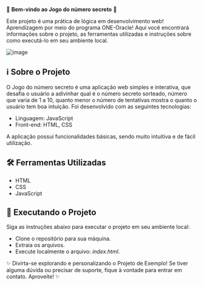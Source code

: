 🎉 **Bem-vindo ao Jogo do número secreto** 🚀

Este projeto é uma prática de lógica em desenvolvimento web! Aprendizagem por meio do programa ONE-Oracle! Aqui você encontrará informações sobre o projeto, as ferramentas utilizadas e instruções sobre como executá-lo em seu ambiente local.

![image](https://github.com/sabugueiroalado/jogo-do-numero-secreto/assets/128103445/7f943409-fd94-453e-8daa-007301fc6821)


## ℹ️ Sobre o Projeto

O Jogo do número secreto é uma aplicação web simples e interativa, que desafia o usuário a adivinhar qual é o número secreto sorteado, número que varia de 1 a 10, quanto menor o número de tentativas mostra o quanto o usuário tem boa intuição. Foi desenvolvido com as seguintes tecnologias:

- Linguagem: JavaScript
- Front-end: HTML, CSS

A aplicação possui funcionalidades básicas, sendo muito intuitiva e de fácil utilização.

## 🛠️ Ferramentas Utilizadas

- HTML
- CSS
- JavaScript

## 🚀 Executando o Projeto

Siga as instruções abaixo para executar o projeto em seu ambiente local:

- Clone o repositório para sua máquina.
- Extraia os arquivos.
- Execute localmente o arquivo: *index.html*.

✨ Divirta-se explorando e personalizando o Projeto de Exemplo! Se tiver alguma dúvida ou precisar de suporte, fique à vontade para entrar em contato. Aproveite! ✨

